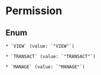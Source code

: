 
# Permission

## Enum


    * `VIEW` (value: `"VIEW"`)

    * `TRANSACT` (value: `"TRANSACT"`)

    * `MANAGE` (value: `"MANAGE"`)



